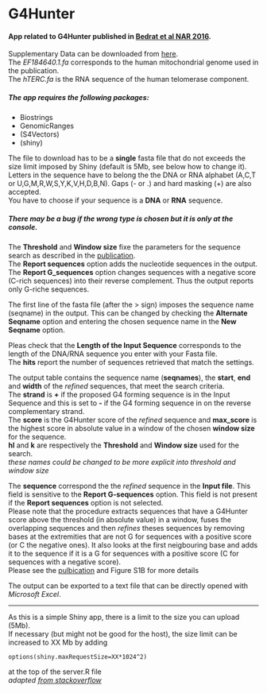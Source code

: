 # G4Hunter
#### App related to G4Hunter published in [Bedrat et al NAR 2016][paper ref].  
Supplementary Data can be downloaded from [here](http://www.ncbi.nlm.nih.gov/pmc/articles/PMC4770238/bin/supp_44_4_1746__index.html).  
The _EF184640.1.fa_ corresponds to the human mitochondrial genome used in the publication.  
The _hTERC.fa_ is the RNA sequence of the human telomerase component.

##### The app requires the following packages:
* Biostrings
* GenomicRanges
* (S4Vectors)
* (shiny)

The file to download has to be a **single** fasta file that do not exceeds the size limit imposed by Shiny (default is 5Mb, see below how to change it).  
Letters in the sequence have to belong the the DNA or RNA alphabet (A,C,T or U,G,M,R,W,S,Y,K,V,H,D,B,N). Gaps (- or .) and hard masking (+) are also accepted.  
You have to choose if your sequence is a **DNA** or **RNA** sequence.

##### There may be a bug if the wrong type is chosen but it is only at the console.


The **Threshold** and **Window size** fixe the parameters for the sequence search as described in the [publication][paper ref].  
The **Report sequences** option adds the nucleotide sequences in the output.  
The **Report G_sequences** option changes sequences with a negative score (C-rich sequences) into their reverse complement. Thus the output reports only G-riche sequences.

The first line of the fasta file (after the > sign) imposes the sequence name (seqname) in the output. This can be changed by checking the **Alternate Seqname** option and entering the chosen sequence name in the **New Seqname** option.

Pleas check that the **Length of the Input Sequence** corresponds to the length of the DNA/RNA sequence you enter with your Fasta file.  
The **hits** report the number of sequences retrieved that match the settings.  

The output table contains the sequence name (**seqnames**), the **start**, **end** and **width** of the _refined_ sequences, that meet the search criteria.  
The **strand** is **+** if the proposed G4 forming sequence is in the Input Sequence and this is set to **-** if the G4 forming sequence in on the reverse complementary strand.  
The **score** is the G4Hunter score of the _refined_ sequence and **max_score** is the highest score in absolute value in a window of the chosen **window size** for the sequence.  
**hl** and **k** are respectively the **Threshold** and **Window size** used for the search.  
_these names could be changed to be more explicit into threshold and window size_  

The **sequence** correspond the the _refined_ sequence in the **Input file**. This field is sensitive to the **Report G-sequences** option. This field is not present if the **Report sequences** option is not selected.  
Please note that the procedure extracts sequences that have a G4Hunter score above the threshold (in absolute value) in a window, fuses the overlapping sequences and then _refines_ theses sequences by removing bases at the extremities that are not G for sequences with a positive score (or C the negative ones). It also looks at the first neigbouring base and adds it to the sequence if it is a G for sequences with a positive score (C for sequences with a negative score).  
Please see the [pulbication][paper ref] and Figure S1B for more details

The output can be exported to a text file that can be directly opened with _Microsoft Excel_.

--------------------------------------------------------------------------
As this is a simple Shiny app, there is a limit to the size you can upload (5Mb).  
If necessary (but might not be good for the host), the size limit can be increased  to XX Mb by adding  
```{r}
options(shiny.maxRequestSize=XX*1024^2)
```
at the top of the server.R file  
_adapted [from stackoverflow](http://stackoverflow.com/questions/18037737/how-to-change-maximum-upload-size-exceeded-restriction-in-shiny-and-save-user)_  


[paper ref]:http://doi.org/10.1093/nar/gkw006
